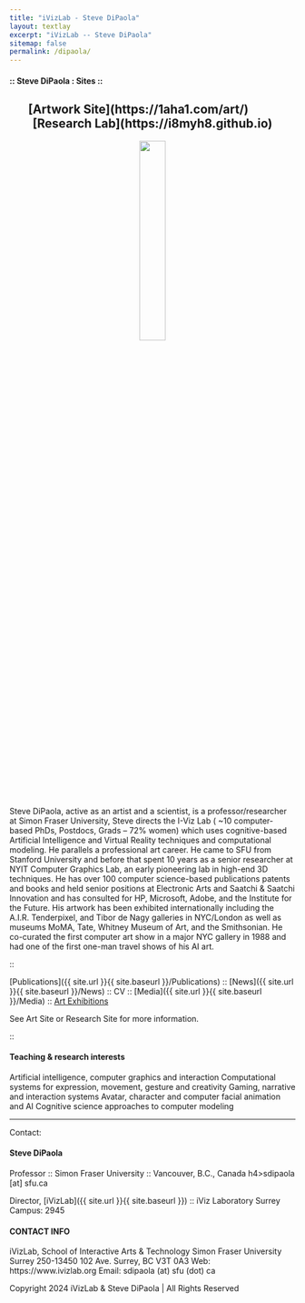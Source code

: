 ```yaml
---
title: "iVizLab - Steve DiPaola"
layout: textlay
excerpt: "iVizLab -- Steve DiPaola"
sitemap: false
permalink: /dipaola/
---
```



<h4>::      Steve DiPaola : Sites     ::</h4>

<h2 style="text-align: center;">
[Artwork Site](https://1aha1.com/art/) &nbsp;&nbsp;&nbsp;&nbsp;&nbsp;&nbsp;&nbsp;&nbsp;&nbsp; [Research Lab](https://i8myh8.github.io)
</h2>

<center>
<img src="{{ site.url }}{{ site.baseurl }}/images/people/steve2.jpg" class="img-responsive" width="30%" style="float: center" /> 
</center>
Steve DiPaola, active as an artist and a scientist, is a professor/researcher at Simon Fraser University, Steve directs the I-Viz Lab ( ~10 computer-based PhDs, Postdocs, Grads – 72% women) which uses cognitive-based Artificial Intelligence and Virtual Reality techniques and computational modeling. He parallels a professional art career. He came to SFU from Stanford University and before that spent 10 years as a senior researcher at NYIT Computer Graphics Lab, an early pioneering lab in high-end 3D techniques. He has over 100 computer science-based publications patents and books and held senior positions at Electronic Arts and Saatchi & Saatchi Innovation and has consulted for HP, Microsoft, Adobe, and the Institute for the Future. His artwork has been exhibited internationally including the A.I.R. Tenderpixel, and Tibor de Nagy galleries in NYC/London as well as museums MoMA, Tate, Whitney Museum of Art, and the Smithsonian. He co-curated the first computer art show in a major NYC gallery in 1988 and had one of the first one-man travel shows of his AI art.

::

[Publications]({{ site.url }}{{ site.baseurl }}/Publications)  ::    [News]({{ site.url }}{{ site.baseurl }}/News)     ::    CV   ::     [Media]({{ site.url }}{{ site.baseurl }}/Media)  ::    [Art Exhibitions](https://1aha1.com/art/)

See Art Site or Research Site for more information.

::

<h4>Teaching & research interests</h4>

Artificial intelligence, computer graphics and interaction
Computational systems for expression, movement, gesture and creativity
Gaming, narrative and interaction systems
Avatar, character and computer facial animation and AI
Cognitive science approaches to computer modeling
_ _ _

Contact:  <h4>Steve DiPaola</h4>
Professor ::  Simon Fraser University :: Vancouver, B.C., Canada
h4>sdipaola [at] sfu.ca </h4>

Director, [iVizLab]({{ site.url }}{{ site.baseurl }})   ::   iViz Laboratory Surrey Campus: 2945


<h4>CONTACT INFO</h4>
iVizLab, School of Interactive Arts & Technology
Simon Fraser University Surrey
250-13450 102 Ave.
Surrey, BC V3T 0A3
Web: https://www.ivizlab.org
Email: sdipaola (at) sfu (dot) ca

Copyright 2024 iVizLab & Steve DiPaola | All Rights Reserved
